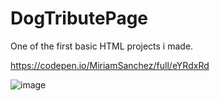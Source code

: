 # DogTributePage
One of the first basic HTML projects i made.

https://codepen.io/MiriamSanchez/full/eYRdxRd

![image](https://user-images.githubusercontent.com/94837339/201714293-636cd2ea-f763-43d7-ae52-f979776fbff9.png)

